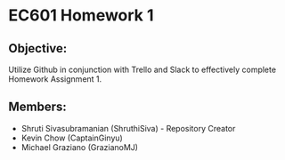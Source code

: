 # EC601 Homework 1

## Objective:
Utilize Github in conjunction with Trello and Slack to effectively complete Homework Assignment 1.

## Members:
* Shruti Sivasubramanian (ShruthiSiva) - Repository Creator
* Kevin Chow (CaptainGinyu)
* Michael Graziano (GrazianoMJ)
